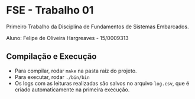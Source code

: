 # FSE - Trabalho 01
Primeiro Trabalho da Disciplina de Fundamentos de Sistemas Embarcados.

Aluno: Felipe de Oliveira Hargreaves - 15/0009313

## Compilação e Execução
* Para compilar, rodar `make` na pasta raiz do projeto.
* Para executar, rodar `./bin/bin`
* Os logs com as leituras realizadas são salvos no arquivo `log.csv`, que é criado automaticamente na primeira execução.
